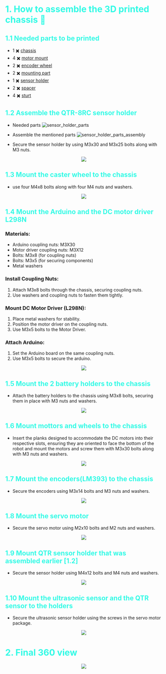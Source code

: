 #  <span style="color: #32FAE5"> 1. How to assemble the 3D printed chassis :rocket:</span> 

## <span style="color: #32FAE5">1.1 Needed parts to be printed</span> 


- 1 :heavy_multiplication_x: [chassis](https://github.com/OpenMOBot/3DModels/blob/17b4ab84576b85b1f8e65cfbf05c9b37ba42eddf/design_stl/chassis/chassis.STL) <br />
- 4 :heavy_multiplication_x: [motor mount](https://github.com/OpenMOBot/3DModels/blob/17b4ab84576b85b1f8e65cfbf05c9b37ba42eddf/design_stl/chassis/motor_mount.STL) <br />
- 2 :heavy_multiplication_x: [encoder wheel](https://github.com/OpenMOBot/3DModels/blob/17b4ab84576b85b1f8e65cfbf05c9b37ba42eddf/design_stl/encoder_wheels/encoder_wheel_v4_20.STL) <br />
- 2 :heavy_multiplication_x: [mounting part](https://github.com/OpenMOBot/3DModels/blob/17b4ab84576b85b1f8e65cfbf05c9b37ba42eddf/design_stl/sensor_holder/mounting_part.STL) <br />
- 1 :heavy_multiplication_x: [sensor holder](https://github.com/OpenMOBot/3DModels/blob/17b4ab84576b85b1f8e65cfbf05c9b37ba42eddf/design_stl/sensor_holder/sensor_holder.STL) <br /> 
- 2 :heavy_multiplication_x: [spacer](https://github.com/OpenMOBot/3DModels/blob/17b4ab84576b85b1f8e65cfbf05c9b37ba42eddf/design_stl/sensor_holder/spacer.STL) <br />
- 4 :heavy_multiplication_x: [sturt](https://github.com/OpenMOBot/3DModels/blob/17b4ab84576b85b1f8e65cfbf05c9b37ba42eddf/design_stl/sensor_holder/sturt.STL) <br />

## <span style="color: #32FAE5">1.2 Assemble the QTR-8RC sensor holder</span>

- Needed parts
![sensor_holder_parts](https://github.com/OpenMOBot/3DModels/assets/32581471/4c08ad8f-513b-45fd-a6af-38c9cd338a62)

- Assemble the mentioned parts
![sensor_holder_parts_assembly](https://github.com/OpenMOBot/3DModels/assets/32581471/59e62713-499b-461b-bb93-b0357e33ba33)

- Secure the sensor holder by using M3x30 and M3x25 bolts along with M3 nuts.
<p align="center">
    <img src="https://github.com/OpenMOBot/3DModels/assets/32581471/249c852c-e148-4055-917d-3d346adac3df" >
</p>

## <span style="color: #32FAE5">1.3 Mount the caster wheel to the chassis</span>
- use four M4x8 bolts along with four M4 nuts and washers.
<p align="center">
    <img src="https://github.com/OpenMOBot/3DModels/assets/32581471/aabd5eb9-1dc3-486e-8855-31807ddf2e02" >
</p>

## <span style="color: #32FAE5">1.4 Mount the Arduino and the DC motor driver L298N</span>

### Materials:
- Arduino coupling nuts: M3X30
- Motor driver coupling nuts: M3X12
- Bolts: M3x8 (for coupling nuts)
- Bolts: M3x5 (for securing components)
- Metal washers

### Install Coupling Nuts:

1. Attach M3x8 bolts through the chassis, securing coupling nuts.
2. Use washers and coupling nuts to fasten them tightly.

### Mount DC Motor Driver (L298N):

1. Place metal washers for stability.
2. Position the motor driver on the coupling nuts.
3. Use M3x5 bolts to the Motor Driver.

### Attach Arduino:

1. Set the Arduino board on the same coupling nuts.
2. Use M3x5 bolts to secure the arduino.
<p align="center">
    <img src="https://github.com/OpenMOBot/3DModels/assets/32581471/82708496-17ec-419f-8e26-f20b2d003c73" >
</p>

## <span style="color: #32FAE5">1.5 Mount the 2 battery holders to the chassis</span>

- Attach the battery holders to the chassis using M3x8 bolts, securing them in place with M3 nuts and washers.
<p align="center">
    <img src="https://github.com/OpenMOBot/3DModels/assets/32581471/49ae9126-d824-460b-954d-3cac51e933f2" >
</p>

## <span style="color: #32FAE5">1.6 Mount mottors and wheels to the chassis</span>

- Insert the planks designed to accommodate the DC motors into their respective slots, ensuring they are oriented to face the bottom of the robot and mount the motors and screw them with M3x30 bolts along with M3 nuts and washers.

<p align="center">
    <img src="https://github.com/OpenMOBot/3DModels/assets/32581471/351b037d-08eb-40f4-b4f5-b0220b3771dc" >
</p>

## <span style="color: #32FAE5">1.7 Mount the encoders(LM393) to the chassis</span>

- Secure the encoders using M3x14 bolts and M3 nuts and washers.

<p align="center">
    <img src="https://github.com/OpenMOBot/3DModels/assets/32581471/16025b43-e9f2-4a74-8b50-31012c9e3f8d" >
</p>

## <span style="color: #32FAE5">1.8 Mount the servo motor</span>

- Secure the servo motor using M2x10 bolts and M2 nuts and washers.

<p align="center">
    <img src="https://github.com/OpenMOBot/3DModels/assets/32581471/3b19b83a-ad9f-4f99-a33f-de5506d3d24e" >
</p>

## <span style="color: #32FAE5">1.9 Mount QTR sensor holder that was assembled earlier [1.2]</span>

- Secure the sensor holder using M4x12 bolts and M4 nuts and washers.

<p align="center">
    <img src="https://github.com/OpenMOBot/3DModels/assets/32581471/8332bfc6-a737-4c36-b3f8-29e462242de2" >
</p>


## <span style="color: #32FAE5">1.10 Mount the ultrasonic sensor and the QTR sensor to the holders</span>
- Secure the ultrasonic sensor holder using the screws in the servo motor package.

<p align="center">
    <img src="https://github.com/OpenMOBot/3DModels/assets/32581471/5f702027-a643-4df3-9ed5-e1331372ba4b" >
</p>


# <span style="color: #32FAE5">2. Final 360 view </span>

<p align="center">
    <img src="https://github.com/OpenMOBot/3DModels/assets/32581471/5882d743-0562-43c1-80fe-4019078367f6" >
</p>

